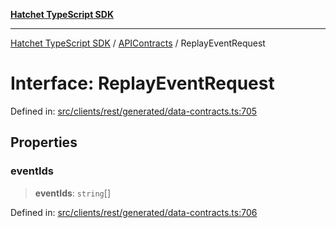 [**Hatchet TypeScript SDK**](../../../../README.md)

***

[Hatchet TypeScript SDK](../../../../README.md) / [APIContracts](../README.md) / ReplayEventRequest

# Interface: ReplayEventRequest

Defined in: [src/clients/rest/generated/data-contracts.ts:705](https://github.com/hatchet-dev/hatchet/blob/0288a24f2e9f14787135b399bd47182f4d1260d9/sdks/typescript/src/clients/rest/generated/data-contracts.ts#L705)

## Properties

### eventIds

> **eventIds**: `string`[]

Defined in: [src/clients/rest/generated/data-contracts.ts:706](https://github.com/hatchet-dev/hatchet/blob/0288a24f2e9f14787135b399bd47182f4d1260d9/sdks/typescript/src/clients/rest/generated/data-contracts.ts#L706)
